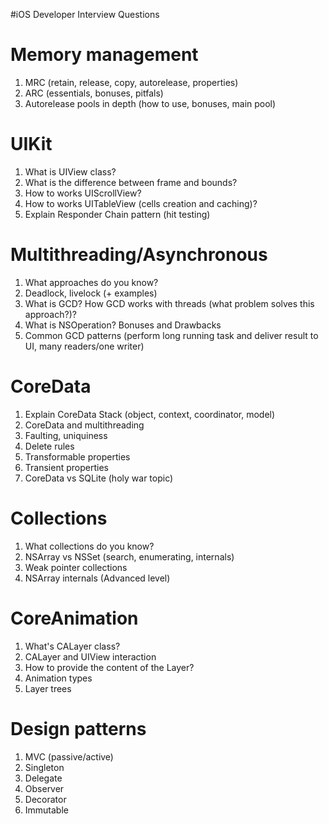 #iOS Developer Interview Questions

# Memory management

1) MRC (retain, release, copy, autorelease, properties)
2) ARC (essentials, bonuses, pitfals)
3) Autorelease pools in depth (how to use, bonuses, main pool)

# UIKit

1) What is UIView class?
2) What is the difference between frame and bounds?
3) How to works UIScrollView?
4) How to works UITableView (cells creation and caching)?
5) Explain Responder Chain pattern (hit testing)

# Multithreading/Asynchronous 

1) What approaches do you know?
2) Deadlock, livelock (+ examples)
3) What is GCD? How GCD works with threads (what problem solves this approach?)?
4) What is NSOperation? Bonuses and Drawbacks
5) Common GCD patterns (perform long running task and deliver result to UI, many readers/one writer)

# CoreData

1) Explain CoreData Stack (object, context, coordinator, model)
2) CoreData and multithreading
3) Faulting, uniquiness 
4) Delete rules
5) Transformable properties
6) Transient properties
7) CoreData vs SQLite (holy war topic)

# Collections

1) What collections do you know?
2) NSArray vs NSSet (search, enumerating, internals)
3) Weak pointer collections
4) NSArray internals (Advanced level)

# CoreAnimation

1) What's CALayer class?
2) CALayer and UIView interaction
3) How to provide the content of the Layer?
4) Animation types
5) Layer trees

# Design patterns

1) MVC (passive/active)
2) Singleton
3) Delegate
4) Observer
5) Decorator
6) Immutable


